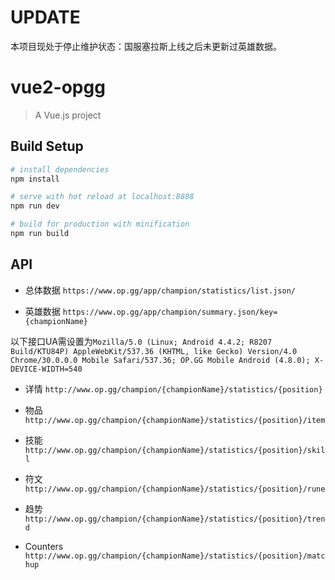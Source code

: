 # UPDATE

本项目现处于停止维护状态：国服塞拉斯上线之后未更新过英雄数据。

# vue2-opgg

> A Vue.js project

## Build Setup

``` bash
# install dependencies
npm install

# serve with hot reload at localhost:8888
npm run dev

# build for production with minification
npm run build
```


## API

- 总体数据  `https://www.op.gg/app/champion/statistics/list.json/`

- 英雄数据 `https://www.op.gg/app/champion/summary.json/key={championName}`



以下接口UA需设置为`Mozilla/5.0 (Linux; Android 4.4.2; R8207 Build/KTU84P) AppleWebKit/537.36 (KHTML, like Gecko) Version/4.0 Chrome/30.0.0.0 Mobile Safari/537.36; OP.GG Mobile Android (4.8.0); X-DEVICE-WIDTH=540`

- 详情 `http://www.op.gg/champion/{championName}/statistics/{position}`

- 物品 `http://www.op.gg/champion/{championName}/statistics/{position}/item`

- 技能 `http://www.op.gg/champion/{championName}/statistics/{position}/skill`

- 符文 `http://www.op.gg/champion/{championName}/statistics/{position}/rune`

- 趋势 `http://www.op.gg/champion/{championName}/statistics/{position}/trend`

- Counters `http://www.op.gg/champion/{championName}/statistics/{position}/matchup`
